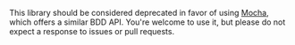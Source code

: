 This library should be considered deprecated in favor of using [Mocha](https://mochajs.org/), which offers a similar BDD API. You're welcome to use it, but please do not expect a response to issues or pull requests.
